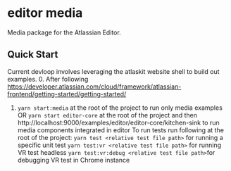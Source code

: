 # editor media
Media package for the Atlassian Editor.
## Quick Start
Current devloop involves leveraging the atlaskit website shell to build out examples.
0. After following https://developer.atlassian.com/cloud/framework/atlassian-frontend/getting-started/getting-started/
1. `yarn start:media` at the root of the project to run only media examples OR
   `yarn start editor-core` at the root of the project and then http://localhost:9000/examples/editor/editor-core/kitchen-sink to run media components integrated in editor
To run tests run following at the root of the project:
    `yarn test <relative test file path>` for running a specific unit test
    `yarn test:vr <relative test file path>` for running VR test headless
    `yarn test:vr:debug <relative test file path>`for debugging VR test in Chrome instance

